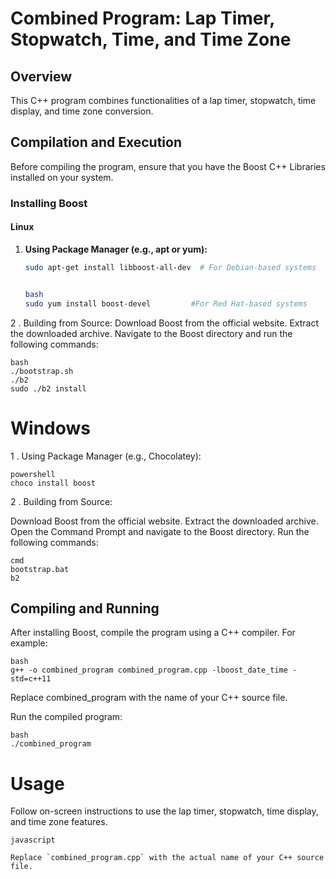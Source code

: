 # Combined Program: Lap Timer, Stopwatch, Time, and Time Zone

## Overview

This C++ program combines functionalities of a lap timer, stopwatch, time display, and time zone conversion.

## Compilation and Execution

Before compiling the program, ensure that you have the Boost C++ Libraries installed on your system.

### Installing Boost

#### Linux

1. **Using Package Manager (e.g., apt or yum):**
   ```bash
   sudo apt-get install libboost-all-dev  # For Debian-based systems

   
   bash
   sudo yum install boost-devel         #For Red Hat-based systems
2 . Building from Source:
Download Boost from the official website.
Extract the downloaded archive.
Navigate to the Boost directory and run the following commands:

    bash
    ./bootstrap.sh
    ./b2
    sudo ./b2 install
# Windows
1 . Using Package Manager (e.g., Chocolatey):

    powershell
    choco install boost
2 . Building from Source:

Download Boost from the official website.
Extract the downloaded archive.
Open the Command Prompt and navigate to the Boost directory.
Run the following commands:

    cmd
    bootstrap.bat
    b2
## Compiling and Running
After installing Boost, compile the program using a C++ compiler. For example:

    bash
    g++ -o combined_program combined_program.cpp -lboost_date_time -std=c++11
    
Replace combined_program with the name of your C++ source file.

Run the compiled program:

    bash
    ./combined_program
# Usage
Follow on-screen instructions to use the lap timer, stopwatch, time display, and time zone features.

    javascript

    Replace `combined_program.cpp` with the actual name of your C++ source file.
